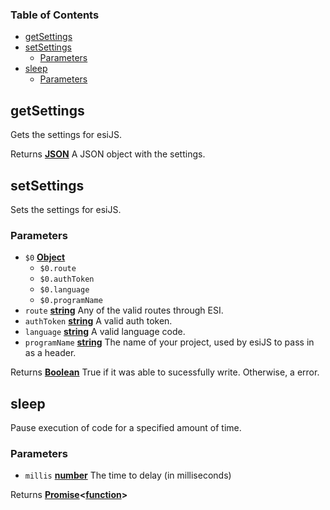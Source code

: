 <!-- Generated by documentation.js. Update this documentation by updating the source code. -->

### Table of Contents

-   [getSettings][1]
-   [setSettings][2]
    -   [Parameters][3]
-   [sleep][4]
    -   [Parameters][5]

## getSettings

Gets the settings for esiJS.

Returns **[JSON][6]** A JSON object with the settings.

## setSettings

Sets the settings for esiJS.

### Parameters

-   `$0` **[Object][7]** 
    -   `$0.route`  
    -   `$0.authToken`  
    -   `$0.language`  
    -   `$0.programName`  
-   `route` **[string][8]** Any of the valid routes through ESI.
-   `authToken` **[string][8]** A valid auth token.
-   `language` **[string][8]** A valid language code.
-   `programName` **[string][8]** The name of your project, used by esiJS to pass in as a header.

Returns **[Boolean][9]** True if it was able to sucessfully write. Otherwise, a error.

## sleep

Pause execution of code for a specified amount of time.

### Parameters

-   `millis` **[number][10]** The time to delay (in milliseconds)

Returns **[Promise][11]&lt;[function][12]>** 

[1]: #getsettings

[2]: #setsettings

[3]: #parameters

[4]: #sleep

[5]: #parameters-1

[6]: https://developer.mozilla.org/docs/Web/JavaScript/Reference/Global_Objects/JSON

[7]: https://developer.mozilla.org/docs/Web/JavaScript/Reference/Global_Objects/Object

[8]: https://developer.mozilla.org/docs/Web/JavaScript/Reference/Global_Objects/String

[9]: https://developer.mozilla.org/docs/Web/JavaScript/Reference/Global_Objects/Boolean

[10]: https://developer.mozilla.org/docs/Web/JavaScript/Reference/Global_Objects/Number

[11]: https://developer.mozilla.org/docs/Web/JavaScript/Reference/Global_Objects/Promise

[12]: https://developer.mozilla.org/docs/Web/JavaScript/Reference/Statements/function

